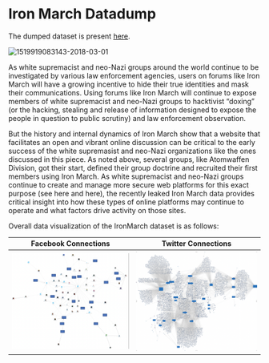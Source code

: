# Iron March Datadump

The dumped dataset is present [here](https://drive.google.com/file/d/1dYvqLmq8Qi6vuaFu4ZVorgBXXojVZp01/view?usp=sharing).

![1519919083143-2018-03-01](https://user-images.githubusercontent.com/47540320/121563877-78499680-ca38-11eb-9b1a-cb67ba066be7.png)

As white supremacist and neo-Nazi groups around the world continue to be investigated by various law enforcement agencies, users on forums like Iron March will have a growing
incentive to hide their true identities and mask their communications. Using forums like Iron March will continue to expose members of white supremacist and neo-Nazi groups to
hacktivist “doxing” (or the hacking, stealing and release of information designed to expose the people in question to public scrutiny) and law enforcement observation.

But the history and internal dynamics of Iron March show that a website that facilitates an open and vibrant online discussion can be critical to the early success of the 
white supremasist and neo-Nazi organizations like the ones discussed in this piece. As noted above, several groups, like Atomwaffen Division, got their start, defined their
group doctrine and recruited their first members using Iron March. As white supremacist and neo-Nazi groups continue to create and manage more secure web platforms for this
exact purpose (see here and here), the recently leaked Iron March data provides critical insight into how these types of online platforms may continue to operate and what 
factors drive activity on those sites.

Overall data visualization of the IronMarch dataset is as follows:

| Facebook Connections  | Twitter Connections |
| --------------------  | ------------------- |
| ![](https://github.com/Jash-2000/Dark-Web-analysis/blob/master/pic4.png)  | ![](https://github.com/Jash-2000/Dark-Web-analysis/blob/master/pic3.png) |

